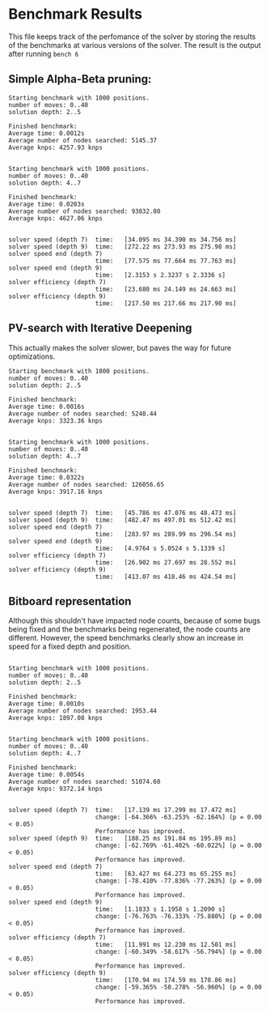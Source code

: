 # Benchmark Results

This file keeps track of the perfomance of the solver by storing the results of the benchmarks at various versions of the solver. The result is the output after running `bench 6`

## Simple Alpha-Beta pruning:

```terminal
Starting benchmark with 1000 positions.
number of moves: 0..40
solution depth: 2..5

Finished benchmark:
Average time: 0.0012s
Average number of nodes searched: 5145.37
Average knps: 4257.93 knps


Starting benchmark with 1000 positions.
number of moves: 0..40
solution depth: 4..7

Finished benchmark:
Average time: 0.0203s
Average number of nodes searched: 93832.80
Average knps: 4627.06 knps
``` 

```terminal

solver speed (depth 7)  time:   [34.095 ms 34.390 ms 34.756 ms]
solver speed (depth 9)  time:   [272.22 ms 273.93 ms 275.98 ms]
solver speed end (depth 7)
                        time:   [77.575 ms 77.664 ms 77.763 ms]
solver speed end (depth 9)
                        time:   [2.3153 s 2.3237 s 2.3336 s]
solver efficiency (depth 7)
                        time:   [23.680 ms 24.149 ms 24.663 ms]
solver efficiency (depth 9)
                        time:   [217.50 ms 217.66 ms 217.90 ms]
```

## PV-search with Iterative Deepening

This actually makes the solver slower, but paves the way for future optimizations.

```terminal
Starting benchmark with 1000 positions.
number of moves: 0..40
solution depth: 2..5

Finished benchmark:
Average time: 0.0016s
Average number of nodes searched: 5248.44
Average knps: 3323.36 knps


Starting benchmark with 1000 positions.
number of moves: 0..40
solution depth: 4..7

Finished benchmark:
Average time: 0.0322s
Average number of nodes searched: 126056.65
Average knps: 3917.16 knps 
```

```terminal

solver speed (depth 7)  time:   [45.786 ms 47.076 ms 48.473 ms]
solver speed (depth 9)  time:   [482.47 ms 497.01 ms 512.42 ms]
solver speed end (depth 7)
                        time:   [283.97 ms 289.99 ms 296.54 ms]
solver speed end (depth 9)
                        time:   [4.9764 s 5.0524 s 5.1339 s]
solver efficiency (depth 7)
                        time:   [26.902 ms 27.697 ms 28.552 ms]
solver efficiency (depth 9)
                        time:   [413.07 ms 418.46 ms 424.54 ms]
```

## Bitboard representation

Although this shouldn't have impacted node counts, because of some bugs being fixed and the benchmarks being regenerated, the node counts are different. However, the speed benchmarks clearly show an increase in speed for a fixed depth and position.

```terminal

Starting benchmark with 1000 positions.
number of moves: 0..40
solution depth: 2..5

Finished benchmark:
Average time: 0.0010s
Average number of nodes searched: 1953.44
Average knps: 1897.08 knps


Starting benchmark with 1000 positions.
number of moves: 0..40
solution depth: 4..7

Finished benchmark:
Average time: 0.0054s
Average number of nodes searched: 51074.60
Average knps: 9372.14 knps
```


```terminal
 
solver speed (depth 7)  time:   [17.139 ms 17.299 ms 17.472 ms]
                        change: [-64.366% -63.253% -62.164%] (p = 0.00 < 0.05)
                        Performance has improved.
solver speed (depth 9)  time:   [188.25 ms 191.84 ms 195.89 ms]
                        change: [-62.769% -61.402% -60.022%] (p = 0.00 < 0.05)
                        Performance has improved.
solver speed end (depth 7)
                        time:   [63.427 ms 64.273 ms 65.255 ms]
                        change: [-78.410% -77.836% -77.263%] (p = 0.00 < 0.05)
                        Performance has improved.
solver speed end (depth 9)
                        time:   [1.1833 s 1.1958 s 1.2090 s]
                        change: [-76.763% -76.333% -75.880%] (p = 0.00 < 0.05)
                        Performance has improved.
solver efficiency (depth 7)
                        time:   [11.991 ms 12.230 ms 12.501 ms]
                        change: [-60.349% -58.617% -56.794%] (p = 0.00 < 0.05)
                        Performance has improved.
solver efficiency (depth 9)
                        time:   [170.94 ms 174.59 ms 178.86 ms]
                        change: [-59.365% -58.278% -56.960%] (p = 0.00 < 0.05)
                        Performance has improved.
```
